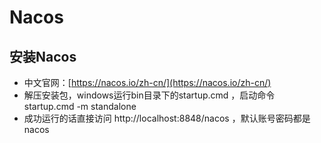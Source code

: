 # Nacos
## 安装Nacos
- 中文官网：[https://nacos.io/zh-cn/](https://nacos.io/zh-cn/)
- 解压安装包，windows运行bin目录下的startup.cmd ，启动命令 startup.cmd -m standalone
- 成功运行的话直接访问 http://localhost:8848/nacos ，默认账号密码都是 nacos
